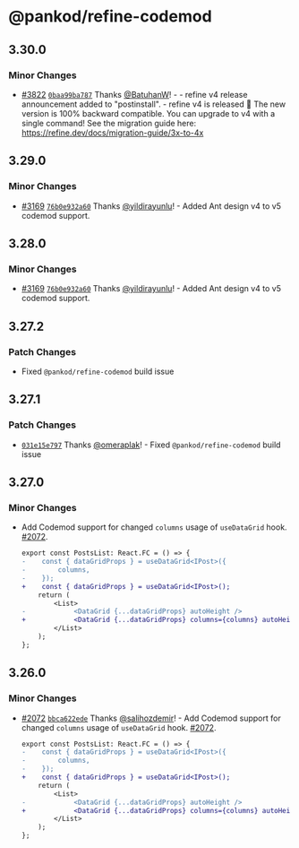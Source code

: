 # @pankod/refine-codemod

## 3.30.0

### Minor Changes

-   [#3822](https://github.com/refinedev/refine/pull/3822) [`0baa99ba787`](https://github.com/refinedev/refine/commit/0baa99ba7874394d9d28d0a7b29c082c604258fb) Thanks [@BatuhanW](https://github.com/BatuhanW)! - - refine v4 release announcement added to "postinstall". - refine v4 is released 🎉 The new version is 100% backward compatible. You can upgrade to v4 with a single command! See the migration guide here: https://refine.dev/docs/migration-guide/3x-to-4x

## 3.29.0

### Minor Changes

-   [#3169](https://github.com/refinedev/refine/pull/3169) [`76b0e932a60`](https://github.com/refinedev/refine/commit/76b0e932a60fbbade409a26118098ffe85da6ed6) Thanks [@yildirayunlu](https://github.com/yildirayunlu)! - Added Ant design v4 to v5 codemod support.

## 3.28.0

### Minor Changes

-   [#3169](https://github.com/refinedev/refine/pull/3169) [`76b0e932a60`](https://github.com/refinedev/refine/commit/76b0e932a60fbbade409a26118098ffe85da6ed6) Thanks [@yildirayunlu](https://github.com/yildirayunlu)! - Added Ant design v4 to v5 codemod support.

## 3.27.2

### Patch Changes

-   Fixed `@pankod/refine-codemod` build issue

## 3.27.1

### Patch Changes

-   [`031e15e797`](https://github.com/refinedev/refine/commit/031e15e79731c3394623969829e5474b947371c8) Thanks [@omeraplak](https://github.com/omeraplak)! - Fixed `@pankod/refine-codemod` build issue

## 3.27.0

### Minor Changes

-   Add Codemod support for changed `columns` usage of `useDataGrid` hook. [#2072](https://github.com/refinedev/refine/pull/2072).

    ```diff
    export const PostsList: React.FC = () => {
    -    const { dataGridProps } = useDataGrid<IPost>({
    -        columns,
    -    });
    +    const { dataGridProps } = useDataGrid<IPost>();
        return (
            <List>
    -            <DataGrid {...dataGridProps} autoHeight />
    +            <DataGrid {...dataGridProps} columns={columns} autoHeight />
            </List>
        );
    };
    ```

## 3.26.0

### Minor Changes

-   [#2072](https://github.com/refinedev/refine/pull/2072) [`bbca622ede`](https://github.com/refinedev/refine/commit/bbca622eded117271350aa178b3e757c890c5bc4) Thanks [@salihozdemir](https://github.com/salihozdemir)! - Add Codemod support for changed `columns` usage of `useDataGrid` hook. [#2072](https://github.com/refinedev/refine/pull/2072).

    ```diff
    export const PostsList: React.FC = () => {
    -    const { dataGridProps } = useDataGrid<IPost>({
    -        columns,
    -    });
    +    const { dataGridProps } = useDataGrid<IPost>();
        return (
            <List>
    -            <DataGrid {...dataGridProps} autoHeight />
    +            <DataGrid {...dataGridProps} columns={columns} autoHeight />
            </List>
        );
    };
    ```
